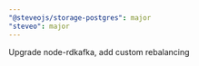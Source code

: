```yaml
---
"@steveojs/storage-postgres": major
"steveo": major
---
```


Upgrade node-rdkafka, add custom rebalancing
